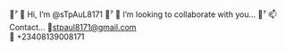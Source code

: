 📌⁷ 👋 Hi, I’m @sTpAuL8171
📌⁷ 👀 I’m looking to collaborate with you...
📌⁷ 📫 Contact...        📨stpaul8171@gmail.com       
                         📱 +23408139008171
  


